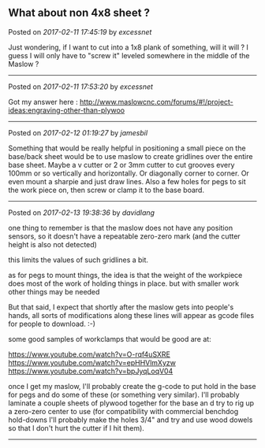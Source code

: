 ## What about non 4x8 sheet ?
Posted on *2017-02-11 17:45:19* by *excessnet*

Just wondering, if I want to cut into a 1x8 plank of something, will it will ? I guess I will only have to "screw it" leveled somewhere in the middle of the Maslow ?

---

Posted on *2017-02-11 17:53:20* by *excessnet*

Got my answer here : http://www.maslowcnc.com/forums/#!/project-ideas:engraving-other-than-plywoo

---

Posted on *2017-02-12 01:19:27* by *jamesbil*

Something that would be really helpful in positioning a small piece on the base/back sheet would be to use maslow to create gridlines over the entire base sheet. Maybe a v cutter or 2 or 3mm cutter to cut grooves every 100mm or so vertically and horizontally. Or diagonally corner to corner. Or even mount a sharpie and just draw lines.
Also a few holes for pegs to sit the work piece on, then screw or clamp it to the base board.

---

Posted on *2017-02-13 19:38:36* by *davidlang*

one thing to remember is that the maslow does not have any position sensors, so it doesn't have a repeatable zero-zero mark (and the cutter height is also not detected)

this limits the values of such gridlines a bit.

as for pegs to mount things, the idea is that the weight of the workpiece does most of the work of holding things in place. but with smaller work other things may be needed

But that said, I expect that shortly after the maslow gets into people's hands, all sorts of modifications along these lines will appear as gcode files for people to download. :-)

some good samples of workclamps that would be good are at:

https://www.youtube.com/watch?v=O-rqf4uSXRE
https://www.youtube.com/watch?v=epHHVlmXyzw
https://www.youtube.com/watch?v=bpJyqLoqV04

once I get my maslow, I'll probably create the g-code to put hold in the base for pegs and do some of these (or something very similar). I'll probably laminate a couple sheets of plywood together for the base an d try to rig up a zero-zero center to use (for compatibility with commercial benchdog hold-downs I'll probably make the holes 3/4" and try and use wood dowels so that I don't hurt the cutter if I hit them).

---

